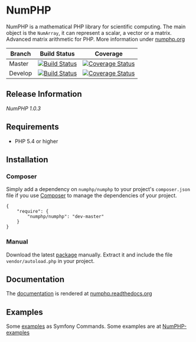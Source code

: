 # NumPHP

NumPHP is a mathematical PHP library for scientific computing. The main object is the `NumArray`, it can represent a scalar, a vector
or a matrix. Advanced matrix arithmetic for PHP. More information under [numphp.org](http://numphp.org/)

Branch | Build Status | Coverage
--- | --- | ---
Master | [![Build Status](https://img.shields.io/travis/NumPHP/NumPHP/master.svg?style=flat-square)](https://travis-ci.org/NumPHP/NumPHP) | [![Coverage Status](https://img.shields.io/coveralls/NumPHP/NumPHP/master.svg?style=flat-square)](https://coveralls.io/r/NumPHP/NumPHP?branch=master)
Develop | [![Build Status](https://img.shields.io/travis/NumPHP/NumPHP/develop.svg?style=flat-square)](https://travis-ci.org/NumPHP/NumPHP) | [![Coverage Status](https://img.shields.io/coveralls/NumPHP/NumPHP/develop.svg?style=flat-square)](https://coveralls.io/r/NumPHP/NumPHP?branch=develop)

## Release Information

*NumPHP 1.0.3*

## Requirements

- PHP 5.4 or higher

## Installation

### Composer

Simply add a dependency on `numphp/numphp` to your project's `composer.json` file if you use [Composer](http://getcomposer.org/) to manage the dependencies of your project.

    {
        "require": {
            "numphp/numphp": "dev-master"
        }
    }
    
### Manual

Download the latest [package](https://github.com/NumPHP/NumPHP/releases) manually. Extract it and include the file `vendor/autoload.php` in your project.

## Documentation

The [documentation](https://github.com/NumPHP/NumPHP-docs) is rendered at [numphp.readthedocs.org](http://numphp.readthedocs.org)

## Examples

Some [examples](examples/) as Symfony Commands.
Some examples are at [NumPHP-examples](https://github.com/NumPHP/NumPHP-examples)
